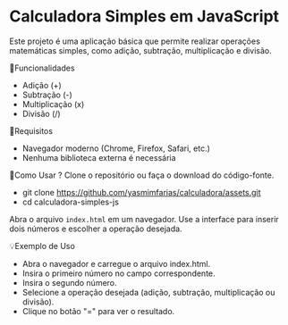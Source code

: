 #   Calculadora Simples em JavaScript

Este projeto é uma aplicação básica que permite realizar operações matemáticas simples, como adição, subtração, multiplicação e divisão.

📌Funcionalidades
- Adição (+)
- Subtração (-)
- Multiplicação (x)
- Divisão (/)

🔎Requisitos 
- Navegador moderno (Chrome, Firefox, Safari, etc.)
- Nenhuma biblioteca externa é necessária

🧐Como Usar ?
Clone o repositório ou faça o download do código-fonte.
- git clone https://github.com/yasmimfarias/calculadora/assets.git
- cd calculadora-simples-js

Abra o arquivo `index.html` em um navegador.
Use a interface para inserir dois números e escolher a operação desejada.

💡Exemplo de Uso
- Abra o navegador e carregue o arquivo index.html.
- Insira o primeiro número no campo correspondente.
- Insira o segundo número.
- Selecione a operação desejada (adição, subtração, multiplicação ou divisão).
- Clique no botão "=" para ver o resultado.
